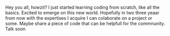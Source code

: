 Hey you all, howzit? I just started learning coding from scratch, like all the basics.
Excited to emerge on this new world.
Hopefully in two three yeaar from now with the expertises I acquire I can colaborate on a project or some. Maybe
share a piece of code that can be helpfull for the commnunity.
Talk soon 

<!---
duruis/duruis is a ✨ special ✨ repository because its `README.md` (this file) appears on your GitHub profile.
You can click the Preview link to take a look at your changes.
--->
